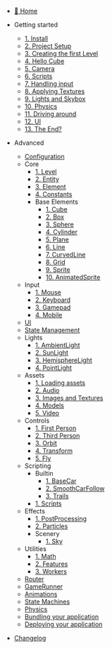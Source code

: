 - [🏡 Home](/)

- Getting started
  - [1. Install](/engine/getting-started/installing-mage-engine.md "Installing Mage Engine")
  - [2. Project Setup](/engine/getting-started/setting-up-your-project.md "Setting up your project")
  - [3. Creating the first Level](/engine/getting-started/creating-first-level.md "Creating your first level")
  - [4. Hello Cube](/engine/getting-started/hello-cube.md "Hello Cube")
  - [5. Camera](/engine/getting-started/camera.md "Camera")
  - [6. Scripts](/engine/getting-started/scripts.md "Scripts")
  - [7. Handling input](/engine/getting-started/handling-input.md "Handling Input")
  - [8. Applying Textures](/engine/getting-started/applying-textures.md "Applying textures")
  - [9. Lights and Skybox](/engine/getting-started/lights_and_skybox.md "Lights and skybox")
  - [10. Physics](/engine/getting-started/physics.md "Physics")
  - [11. Driving around](/engine/getting-started/driving_around.md "Driving around")
  - [12. UI](/engine/getting-started/ui.md "UI")
  - [13. The End?](/engine/getting-started/the_end.md "The End")
  
- Advanced
  - [Configuration](/engine/advanced/configuration.md)
  - Core
    - [1. Level](/engine/advanced/core/level.md)
    - [2. Entity](/engine/advanced/core/entity.md)
    - [3. Element](/engine/advanced/core/element.md)
    - [4. Constants](/engine/advanced/core/constants.md)
    - Base Elements
      - [1. Cube](/engine/advanced/core/base/cube.md)
      - [2. Box](/engine/advanced/core/base/box.md)
      - [3. Sphere](/engine/advanced/core/base/sphere.md)
      - [4. Cylinder](/engine/advanced/core/base/cylinder.md)
      - [5. Plane](/engine/advanced/core/base/plane.md)
      - [6. Line](/engine/advanced/core/base/line.md)
      - [7. CurvedLine](/engine/advanced/core/base/curvedline.md)
      - [8. Grid](/engine/advanced/core/base/grid.md)
      - [9. Sprite](/engine/advanced/core/base/sprite.md)
      - [10. AnimatedSprite](/engine/advanced/core/base/animatedsprite.md)
  - Input
    - [1. Mouse](/engine/advanced/input/mouse.md)
    - [2. Keyboard](/engine/advanced/input/keyboard.md)
    - [3. Gamepad](/engine/advanced/input/gamepad.md)
    - [4. Mobile](/engine/advanced/input/mobile.md)
  - [UI](/engine/advanced/ui.md)
  - [State Management](/engine/advanced/state_management.md)
  - Lights
    - [1. AmbientLight](/engine/advanced/lights/ambientlight.md)
    - [2. SunLight](/engine/advanced/lights/sunlight.md)
    - [3. HemisphereLight](/engine/advanced/lights/hemispherelight.md)
    - [4. PointLight](/engine/advanced/lights/pointlight.md)
  - Assets
    - [1. Loading assets](/engine/advanced/assets/loading.md)
    - [2. Audio](/engine/advanced/assets/audio.md)
    - [3. Images and Textures](/engine/advanced/assets/images_and_textures.md)
    - [4. Models](/engine/advanced/assets/models.md)
    - [5. Video](/engine/advanced/assets/video.md)
  - Controls
    - [1. First Person](/engine/advanced/controls/first.md)
    - [2. Third Person](/engine/advanced/controls/third.md)
    - [3. Orbit](/engine/advanced/controls/orbit.md)
    - [4. Transform](/engine/advanced/controls/transform.md)
    - [5. Fly](/engine/advanced/controls/fly.md)
  - Scripting
    - Builtin
      - [1. BaseCar](/engine/advanced/scripting/builtin/basecar.md)
      - [2. SmoothCarFollow](/engine/advanced/scripting/builtin/smoothcarfollow.md)
      - [3. Trails](/engine/advanced/scripting/builtin/trails.md)
    - [1. Scripts](/engine/advanced/scripting/scripts.md)
  - Effects
    - [1. PostProcessing](/engine/advanced/effects/postprocessing.md)
    - [2. Particles](/engine/advanced/effects/particles.md)
    - Scenery
      - [1. Sky](/engine/advanced/effects/scenery/sky.md)
  - Utilities
    - [1. Math](/engine/utilities/math.md)
    - [2. Features](/engine/utilities/features.md)
    - [3. Workers](/engine/utilities/workers.md)
  - [Router](/engine/advanced/router.md)
  - [GameRunner](/engine/advanced/gamerunner.md)
  - [Animations](/engine/advanced/animations.md)
  - [State Machines](/engine/advanced/state_machines.md)
  - [Physics](/engine/advanced/physics.md)
  - [Bundling your application](/engine/advanced/bundling.md "Bundling your application")
  - [Deploying your application](/engine/advanced/deploy.md "Deploying your application")

- [Changelog](/engine/changelog.md)